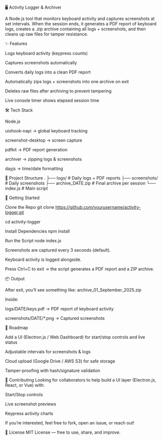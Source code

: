 🖥️ Activity Logger & Archiver

A Node.js tool that monitors keyboard activity and captures screenshots at set intervals.
When the session ends, it generates a PDF report of keyboard logs, creates a .zip archive containing all logs + screenshots, and then cleans up raw files for tamper resistance.

✨ Features

Logs keyboard activity (keypress counts)

Captures screenshots automatically

Converts daily logs into a clean PDF report

Automatically zips logs + screenshots into one archive on exit

Deletes raw files after archiving to prevent tampering

Live console timer shows elapsed session time

🛠️ Tech Stack

Node.js

uiohook-napi → global keyboard tracking

screenshot-desktop → screen capture

pdfkit → PDF report generation

archiver → zipping logs & screenshots

dayjs → time/date formatting

📂 Project Structure
.
├── logs/ # Daily logs + PDF reports
├── screenshots/ # Daily screenshots
├── archive_DATE.zip # Final archive per session
└── index.js # Main script

🚀 Getting Started

Clone the Repo
git clone https://github.com/yourusername/activity-logger.git

cd activity-logger

Install Dependencies
npm install

Run the Script
node index.js

Screenshots are captured every 3 seconds (default).

Keyboard activity is logged alongside.

Press Ctrl+C to exit → the script generates a PDF report and a ZIP archive.

📦 Output

After exit, you’ll see something like:
archive_01_September_2025.zip

Inside:

logs/DATE/keys.pdf → PDF report of keyboard activity

screenshots/DATE/*.png → Captured screenshots

🔮 Roadmap

Add a UI (Electron.js / Web Dashboard) for start/stop controls and live status

Adjustable intervals for screenshots & logs

Cloud upload (Google Drive / AWS S3) for safe storage

Tamper-proofing with hash/signature validation

🤝 Contributing
Looking for collaborators to help build a UI layer (Electron.js, React, or Vue) with:

Start/Stop controls

Live screenshot previews

Keypress activity charts

If you’re interested, feel free to fork, open an issue, or reach out!

📜 License
MIT License — free to use, share, and improve.